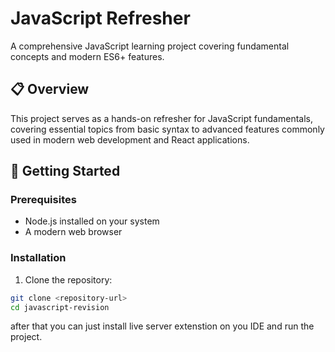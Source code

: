 # JavaScript Refresher

A comprehensive JavaScript learning project covering fundamental concepts and modern ES6+ features.

## 📋 Overview

This project serves as a hands-on refresher for JavaScript fundamentals, covering essential topics from basic syntax to advanced features commonly used in modern web development and React applications.

## 🚀 Getting Started

### Prerequisites
- Node.js installed on your system
- A modern web browser

### Installation

1. Clone the repository:
```bash
git clone <repository-url>
cd javascript-revision
```

after that you can just install live server extenstion on you IDE and run the project.